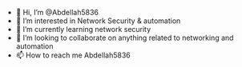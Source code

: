 - 👋 Hi, I’m @Abdellah5836
- 👀 I’m interested in Network Security & automation
- 🌱 I’m currently learning network security
- 💞️ I’m looking to collaborate on anything related to networking and automation
- 📫 How to reach me Abdellah5836

<!---
Abdellah5836/Abdellah5836 is a ✨ special ✨ repository because its `README.md` (this file) appears on your GitHub profile.
You can click the Preview link to take a look at your changes.
--->
